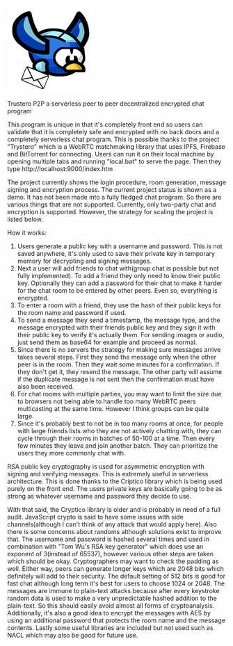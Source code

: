 ![Logo Image](https://raw.githubusercontent.com/trusterop2p/trustero/main/Pidgeon.png)

Trustero P2P a serverless peer to peer decentralized encrypted chat program

This program is unique in that it's completely front end so users can validate that it is completely safe and
encrypted with no back doors and a completely serverless chat program. This is possible thanks to the project
"Trystero" which is a WebRTC matchmaking library that uses IPFS, Firebase and BitTorrent for connecting.
Users can run it on their local machine by opening multiple tabs and running "local.bat" to serve the page.
Then they type http://localhost:9000/index.htm

The project currently shows the login procedure, room generation, message signing and encryption process.
The current project status is shown as a demo. It has not been made into a fully fledged chat program.
So there are various things that are not supported. Currently, only two-party chat and encryption is supported.
However, the strategy for scaling the project is listed below.

How it works:
1) Users generate a public key with a username and password. This is not saved anywhere, it's only used to save
   their private key in temporary memory for decrypting and signing messages.
2) Next a user will add friends to chat with(group chat is possible but not fully implemented). To add a friend
   they only need to know their public key. Optionally they can add a password for their chat to make it harder
   for the chat room to be entered by other peers. Even so, everything is encrypted.
3) To enter a room with a friend, they use the hash of their public keys for the room name and password if used.
4) To send a message they send a timestamp, the message type, and the message encrypted with their friends public
   key and they sign it with their public key to verify it's actually them. For sending images or audio, just send
   them as base64 for example and proceed as normal.
5) Since there is no servers the strategy for making sure messages arrive takes several steps. First they send
   the message only when the other peer is in the room. Then they wait some minutes for a confirmation. If they
   don't get it, they resend the message. The other party will assume if the duplicate message is not sent then
   the confirmation must have also been received.
6) For chat rooms with multiple parties, you may want to limit the size due to browsers not being able to handle
   too many WebRTC peers multicasting at the same time. However I think groups can be quite large.
7) Since it's probably best to not be in too many rooms at once, for people with large friends lists who they are
   not actively chatting with, they can cycle through their rooms in batches of 50-100 at a time. Then every few
   minutes they leave and join another batch. They can prioritize the users they more commonly chat with.

RSA public key cryptography is used for asymmetric encryption with signing and verifying messages. This is 
extremely useful in serverless architecture. This is done thanks to the Criptico library which is being used 
purely on the front end. The users private keys are basically going to be as strong as whatever username and
password they decide to use.

With that said, the Cryptico library is older and is probably in need of a full audit. JavaScript crypto
is said to have some issues with side channels(although I can't think of any attack that would apply here).
Also there is some concerns about randoms although solutions exist to improve that. The username and password
is hashed several times and used in combination with "Tom Wu's RSA key generator" which does use an exponent
of 3(instead of 65537), however various other steps are taken which should be okay. Cryptographers may want to
check the padding as well. Either way, peers can generate longer keys which are 2048 bits which definitely
will add to their security. The default setting of 512 bits is good for fast chat although long term it's
best for users to choose 1024 or 2048. The messages are immune to plain-text attacks because after every
keystroke random data is used to make a very unpredictable hashed addition to the plain-text. So this should
easily avoid almost all forms of cryptoanalysis. Additionally, it's also a good idea to encrypt the messages
with AES by using an additional password that protects the room name and the message contents. Lastly some
useful libraries are included but not used such as NACL which may also be good for future use.